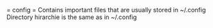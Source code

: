 = config =
Contains important files that are usually stored in ~/.config
Directory hirarchie is the same as in ~/.config
